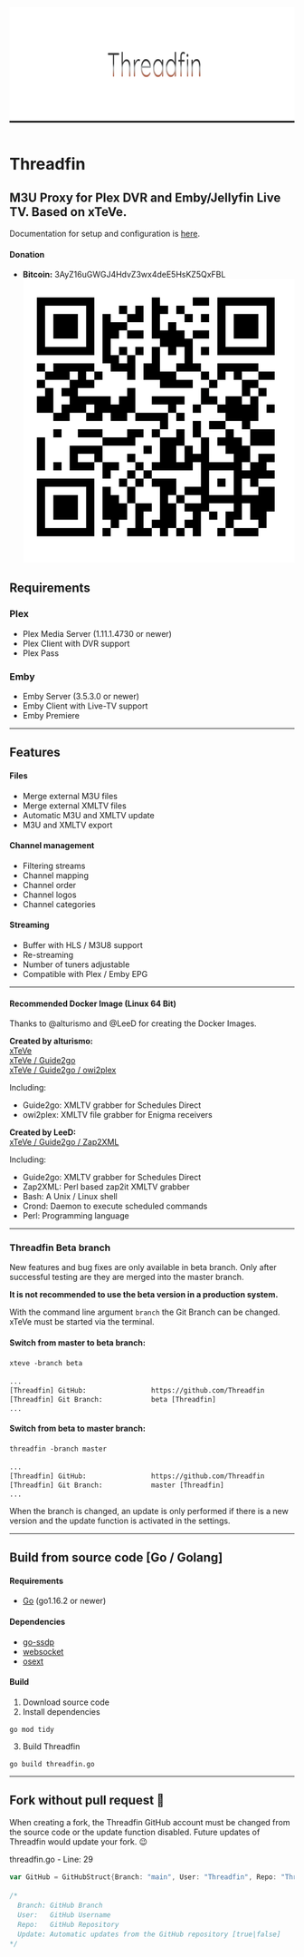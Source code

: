 <div align="center" style="background-color: #111; padding: 100;">
    <a href="https://github.com/Threadfin/Threadfin"><img width="880" height="200" src="html/img/logo_b_880x200.png" alt="Threadfin" /></a>
</div>
<br>

# Threadfin
## M3U Proxy for Plex DVR and Emby/Jellyfin Live TV. Based on xTeVe.

Documentation for setup and configuration is [here](https://github.com/xteve-project/xTeVe-Documentation/blob/master/en/configuration.md).

#### Donation
* **Bitcoin:** 3AyZ16uGWGJ4HdvZ3wx4deE5HsKZ5QxFBL  
![Bitcoin](html/img/BC-QR.png "Bitcoin - Threadfin")

## Requirements
### Plex
* Plex Media Server (1.11.1.4730 or newer)
* Plex Client with DVR support
* Plex Pass

### Emby
* Emby Server (3.5.3.0 or newer)
* Emby Client with Live-TV support
* Emby Premiere

--- 

## Features

#### Files
* Merge external M3U files
* Merge external XMLTV files
* Automatic M3U and XMLTV update
* M3U and XMLTV export

#### Channel management
* Filtering streams
* Channel mapping
* Channel order
* Channel logos
* Channel categories

#### Streaming
* Buffer with HLS / M3U8 support
* Re-streaming
* Number of tuners adjustable
* Compatible with Plex / Emby EPG

---

#### Recommended Docker Image (Linux 64 Bit)
Thanks to @alturismo and @LeeD for creating the Docker Images.

**Created by alturismo:**  
[xTeVe](https://hub.docker.com/r/alturismo/xteve)  
[xTeVe / Guide2go](https://hub.docker.com/r/alturismo/xteve_guide2go)  
[xTeVe / Guide2go / owi2plex](https://hub.docker.com/r/alturismo/xteve_g2g_owi)

Including:  
- Guide2go: XMLTV grabber for Schedules Direct  
- owi2plex: XMLTV file grabber for Enigma receivers

**Created by LeeD:**  
[xTeVe / Guide2go / Zap2XML](https://hub.docker.com/r/dnsforge/xteve)  

Including:  
- Guide2go: XMLTV grabber for Schedules Direct  
- Zap2XML: Perl based zap2it XMLTV grabber  
- Bash: A Unix / Linux shell  
- Crond: Daemon to execute scheduled commands  
- Perl: Programming language   

---

### Threadfin Beta branch
New features and bug fixes are only available in beta branch. Only after successful testing are they are merged into the master branch.

**It is not recommended to use the beta version in a production system.**  

With the command line argument `branch` the Git Branch can be changed. xTeVe must be started via the terminal.  

#### Switch from master to beta branch:
```
xteve -branch beta

...
[Threadfin] GitHub:                https://github.com/Threadfin
[Threadfin] Git Branch:            beta [Threadfin]
...
```

#### Switch from beta to master branch:
```
threadfin -branch master

...
[Threadfin] GitHub:                https://github.com/Threadfin
[Threadfin] Git Branch:            master [Threadfin]
...
```

When the branch is changed, an update is only performed if there is a new version and the update function is activated in the settings.  

---

## Build from source code [Go / Golang]

#### Requirements
* [Go](https://golang.org) (go1.16.2 or newer)

#### Dependencies
* [go-ssdp](https://github.com/koron/go-ssdp)
* [websocket](https://github.com/gorilla/websocket)
* [osext](https://github.com/kardianos/osext)

#### Build
1. Download source code
2. Install dependencies
```
go mod tidy
```
3. Build Threadfin
```
go build threadfin.go
```

---

## Fork without pull request :mega:
When creating a fork, the Threadfin GitHub account must be changed from the source code or the update function disabled.
Future updates of Threadfin would update your fork. :wink:

threadfin.go - Line: 29
```Go
var GitHub = GitHubStruct{Branch: "main", User: "Threadfin", Repo: "Threadfin", Update: true}

/*
  Branch: GitHub Branch
  User:   GitHub Username
  Repo:   GitHub Repository
  Update: Automatic updates from the GitHub repository [true|false]
*/

```


